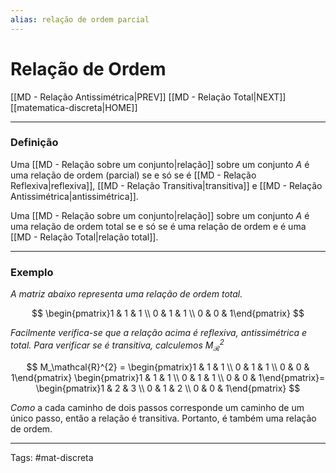```yaml
---
alias: relação de ordem parcial
---
```


# Relação de Ordem

[[MD - Relação Antissimétrica|PREV]]	[[MD - Relação Total|NEXT]]	[[matematica-discreta|HOME]]

---

### Definição

Uma [[MD - Relação sobre um conjunto|relação]] sobre um conjunto $A$ é uma relação de ordem (parcial) se e só se é [[MD - Relação Reflexiva|reflexiva]], [[MD - Relação Transitiva|transitiva]] e [[MD - Relação Antissimétrica|antissimétrica]].

Uma [[MD - Relação sobre um conjunto|relação]] sobre um conjunto $A$ é uma relação de ordem total se e só se é uma relação de ordem e é uma [[MD - Relação Total|relação total]].

---

### Exemplo

*A matriz abaixo representa uma relação de ordem total.*

$$
\begin{pmatrix}1 & 1 & 1 \\ 0 & 1 & 1 \\ 0 & 0 & 1\end{pmatrix}
$$

*Facilmente verifica-se que a relação acima é reflexiva, antissimétrica e total. Para verificar se é transitiva, calculemos $M_\mathcal{R}^{2}$*


$$
M_\mathcal{R}^{2} = 
\begin{pmatrix}1 & 1 & 1 \\ 0 & 1 & 1 \\ 0 & 0 & 1\end{pmatrix}
\begin{pmatrix}1 & 1 & 1 \\ 0 & 1 & 1 \\ 0 & 0 & 1\end{pmatrix}=
\begin{pmatrix}1 & 2 & 3 \\ 0 & 1 & 2 \\ 0 & 0 & 1\end{pmatrix}
$$

*Como* a cada caminho de dois passos corresponde um caminho de um único passo, então a relação é transitiva. Portanto, é também uma relação de ordem.

---

Tags: #mat-discreta 